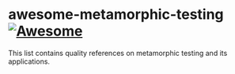 # awesome-metamorphic-testing [![Awesome](https://awesome.re/badge.svg)](https://awesome.re)

This list contains quality references on metamorphic testing and its applications.
